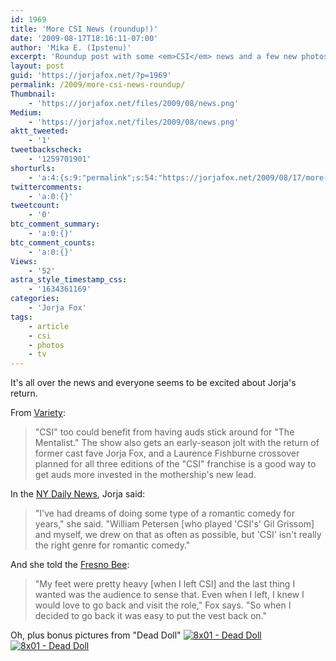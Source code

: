 ```yaml
---
id: 1969
title: 'More CSI News (roundup!)'
date: '2009-08-17T18:16:11-07:00'
author: 'Mika E. (Ipstenu)'
excerpt: 'Roundup post with some <em>CSI</em> news and a few new photos from "Dead Doll" (with credit to Dustin Lee Abraham).'
layout: post
guid: 'https://jorjafox.net/?p=1969'
permalink: /2009/more-csi-news-roundup/
Thumbnail:
    - 'https://jorjafox.net/files/2009/08/news.png'
Medium:
    - 'https://jorjafox.net/files/2009/08/news.png'
aktt_tweeted:
    - '1'
tweetbackscheck:
    - '1259701901'
shorturls:
    - 'a:4:{s:9:"permalink";s:54:"https://jorjafox.net/2009/08/17/more-csi-news-roundup/";s:7:"tinyurl";s:26:"http://tinyurl.com/yajy9aa";s:4:"isgd";s:18:"http://is.gd/52VLT";s:5:"bitly";s:19:"http://bit.ly/H94LR";}'
twittercomments:
    - 'a:0:{}'
tweetcount:
    - '0'
btc_comment_summary:
    - 'a:0:{}'
btc_comment_counts:
    - 'a:0:{}'
Views:
    - '52'
astra_style_timestamp_css:
    - '1634361169'
categories:
    - 'Jorja Fox'
tags:
    - article
    - csi
    - photos
    - tv
---
```


It's all over the news and everyone seems to be excited about Jorja's return.

From <a href="http://www.variety.com/article/VR1118007290.html?categoryid=14&cs=1">Variety</a>:
<blockquote>"CSI" too could benefit from having auds stick around for "The Mentalist." The show also gets an early-season jolt with the return of former cast fave Jorja Fox, and a Laurence Fishburne crossover planned for all three editions of the "CSI" franchise is a good way to get auds more invested in the mothership's new lead.</blockquote>

In the <a href="http://www.nydailynews.com/entertainment/tv/2009/08/15/2009-08-15_jorja_fox_gets_turn_in_orange_jumpsuit_as_felonious_on_diva.html">NY Daily News</a>, Jorja said:
<blockquote>"I've had dreams of doing some type of a romantic comedy for years," she said. "William Petersen [who played 'CSI's' Gil Grissom] and myself, we drew on that as often as possible, but 'CSI' isn't really the right genre for romantic comedy." </blockquote>

And she told the <a href="http://www.fresnobee.com/entertainment/tv-radio/story/1599029.html">Fresno Bee</a>:
<blockquote>"My feet were pretty heavy [when I left CSI] and the last thing I wanted was the audience to sense that. Even when I left, I knew I would love to go back and visit the role," Fox says. "So when I decided to go back it was easy to put the vest back on." </blockquote>

Oh, plus bonus pictures from "Dead Doll"
<a href="https://jorjafox.net/gallery/tv/csi/pub/s08/stills/801-deaddoll_005.jpg"><img class="ZenphotoPress_thumb " alt="8x01 - Dead Doll" title="8x01 - Dead Doll" src="https://jorjafox.net/gallery/cache/tv/csi/pub/s08/stills/801-deaddoll_005_200_cw200_ch200_thumb.jpg"  /></a> <a href="https://jorjafox.net/gallery/tv/csi/pub/s08/stills/801-deaddoll_003.jpg"><img class="ZenphotoPress_thumb " alt="8x01 - Dead Doll" title="8x01 - Dead Doll" src="https://jorjafox.net/gallery/cache/tv/csi/pub/s08/stills/801-deaddoll_003_200_cw200_ch200_thumb.jpg"  /></a>